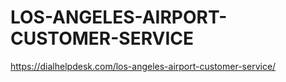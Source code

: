 # LOS-ANGELES-AIRPORT-CUSTOMER-SERVICE
https://dialhelpdesk.com/los-angeles-airport-customer-service/
